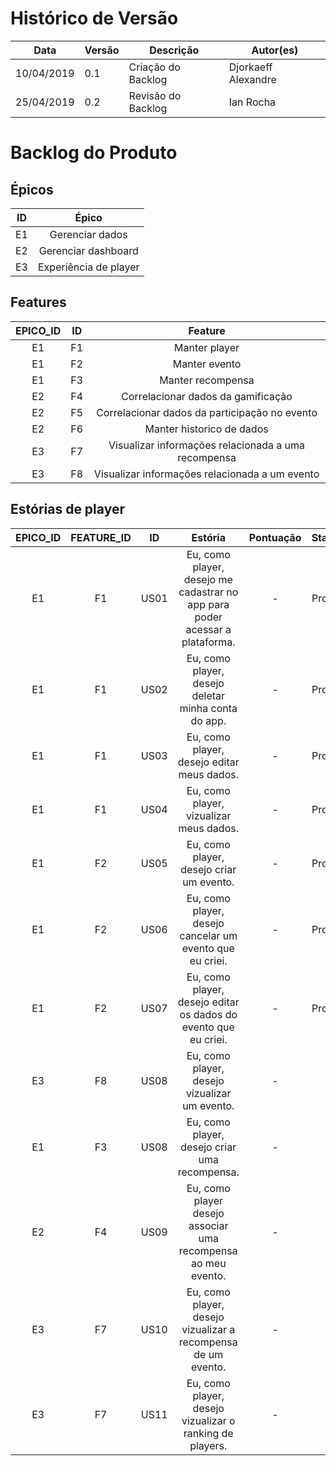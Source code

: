 # Histórico de Versão

 **Data** | **Versão** | **Descrição** | **Autor(es)**
---|---|---|---
10/04/2019| 0.1| Criação do Backlog| Djorkaeff Alexandre
25/04/2019 | 0.2 | Revisão do Backlog | Ian Rocha

# **Backlog do Produto**

## **Épicos**
**ID**|**Épico**
:---:|:---:
E1|Gerenciar dados
E2|Gerenciar dashboard
E3|Experiência de player

## **Features**
**EPICO_ID**|**ID**|**Feature**
:---:|:---:|:---:
E1|F1|Manter player
E1|F2|Manter evento
E1|F3|Manter recompensa
E2|F4|Correlacionar dados da gamificação
E2|F5|Correlacionar dados da participação no evento
E2|F6|Manter historico de dados
E3|F7|Visualizar informações relacionada a uma recompensa
E3|F8|Visualizar informações relacionada a um evento

## **Estórias de player**
**EPICO_ID**|**FEATURE_ID**|**ID**|Estória|Pontuação|Status
:---:|:---:|:---:|:---:|:---:|:---:
E1|F1|US01|Eu, como player, desejo me cadastrar no app para poder acessar a plataforma.|-|Pronto
E1|F1|US02|Eu, como player, desejo deletar minha conta do app.|-|Pronto
E1|F1|US03|Eu, como player, desejo editar meus dados.|-|Pronto
E1|F1|US04|Eu, como player, vizualizar meus dados.|-|Pronto
E1|F2|US05|Eu, como player, desejo criar um evento.|-|Pronto
E1|F2|US06|Eu, como player, desejo cancelar um evento que eu criei.|-|Pronto
E1|F2|US07|Eu, como player, desejo editar os dados do evento que eu criei.|-|Pronto
E3|F8|US08|Eu, como player, desejo vizualizar um evento.|-|-
E1|F3|US08|Eu, como player, desejo criar uma recompensa.|-|-
E2|F4|US09|Eu, como player desejo associar uma recompensa ao meu evento.|-|-
E3|F7|US10|Eu, como player, desejo vizualizar a recompensa de um evento.|-|-
E3|F7|US11|Eu, como player, desejo vizualizar o ranking de players.|-|-